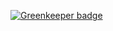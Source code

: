 
[![Greenkeeper badge](https://badges.greenkeeper.io/jonatanlins/cross-the-road.svg)](https://greenkeeper.io/)
